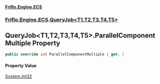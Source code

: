 #### [Friflo.Engine.ECS](index.md#'index')
### [Friflo.Engine.ECS](Friflo.Engine.ECS.md#'Friflo.Engine.ECS').[QueryJob&lt;T1,T2,T3,T4,T5&gt;](QueryJob_T1,T2,T3,T4,T5_.md#'Friflo.Engine.ECS.QueryJob<T1,T2,T3,T4,T5>')

## QueryJob<T1,T2,T3,T4,T5>.ParallelComponentMultiple Property

```csharp
public override int ParallelComponentMultiple { get; }
```

#### Property Value
[System.Int32](https://docs.microsoft.com/en-us/dotnet/api/System.Int32#'System.Int32')